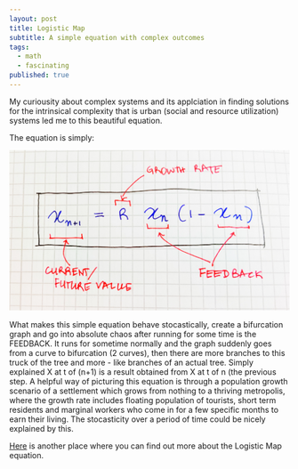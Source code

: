 ```yaml
---
layout: post
title: Logistic Map
subtitle: A simple equation with complex outcomes
tags:
  - math
  - fascinating
published: true
---
```


My curiousity about complex systems and its applciation in finding solutions for the intrinsical complexity that is urban (social and resource utilization) systems led me to this beautiful equation. 

The equation is simply:


![image](/assets/img/logisticmapequation.jpg)



What makes this simple equation behave stocastically, create a bifurcation graph and go into absolute chaos after running for some time is the FEEDBACK. It runs for sometime normally and the graph suddenly goes from a curve to bifurcation (2 curves), then there are more branches to this truck of the tree and more - like branches of an actual tree. Simply explained X at t of (n+1) is a result obtained from X at t of n (the previous step. A helpful way of picturing this equation is through a population growth scenario of a settlement which grows from nothing to a thriving metropolis, where the growth rate includes floating population of tourists, short term residents and marginal workers who come in for a few specific months to earn their living. The stocasticity over a period of time could be nicely explained by this. 

[Here](https://www.magesblog.com/post/2012-03-17-logistic-map-feigenbaum-diagram/) is another place where you can find out more about the Logistic Map equation.
